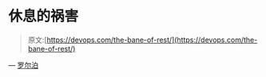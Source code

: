 # 休息的祸害

> 原文:[https://devops.com/the-bane-of-rest/](https://devops.com/the-bane-of-rest/)

— [罗尔泊](https://devops.com/author/breselman/)
